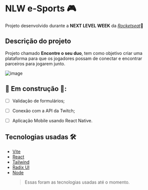 # NLW e-Sports 🎮
Projeto desenvolvido durante a __NEXT LEVEL WEEK__ da [*Rocketseat*](https://github.com/Rocketseat)🚀


## Descrição do projeto
Projeto chamado __Encontre o seu duo__, tem como objetivo criar uma plataforma para que os jogadores possam de conectar e encontrar parceiros para jogarem junto.


![image](https://user-images.githubusercontent.com/39857536/191309649-4eb6b19b-63d0-488a-97db-b1c8d4a13159.png)



## 🚧 Em construção 🚧:
- [ ]  Validação de formulários;
- [ ]  Conexão com a API da Twitch;
- [ ]  Aplicação Mobile usando React Native.


## Tecnologias usadas 🛠
 * [Vite](https://vitejs.dev/)
 * [React](https://pt-br.reactjs.org/)
 * [Tailwind](https://tailwindcss.com/)
 * [Radix UI](https://www.radix-ui.com/)
 * [Node](https://nodejs.org/en/)
    > Essas foram as tecnologias usadas até o momento.

